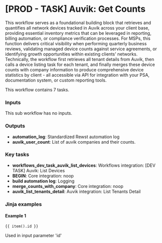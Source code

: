 # \[PROD - TASK] Auvik: Get Counts

This workflow serves as a foundational building block that retrieves and quantifies all network devices tracked in Auvik across your client base, providing essential inventory metrics that can be leveraged in reporting, billing automation, or compliance verification processes. For MSPs, this function delivers critical visibility when performing quarterly business reviews, validating managed device counts against service agreements, or identifying growth opportunities within existing clients' networks. Technically, the workflow first retrieves all tenant details from Auvik, then calls a device listing task for each tenant, and finally merges these device counts with company information to produce comprehensive device statistics by client - all accessible via API for integration with your PSA, documentation system, or custom reporting tools.

This workflow contains 7 tasks.

### Inputs

This sub workflow has no inputs.

### Outputs

* **automation\_log**: Standardized Rewst automation log
* **auvik\_user\_count**: List of auvik companies and their counts.

### Key tasks

* **workflows\_dev\_task\_auvik\_list\_devices**: Workflows integration: \[DEV TASK] Auvik: List Devices
* **BEGIN**: Core integration: noop
* **build automation log**: Logging
* **merge\_counts\_with\_company**: Core integration: noop
* **auvik\_list\_tenants\_detail**: Auvik integration: List Tenants Detail

### Jinja examples

#### Example 1

```jinja
{{ item().id }}
```

Used in input parameter 'id'

